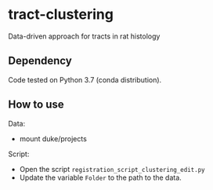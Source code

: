# tract-clustering
Data-driven approach for tracts in rat histology

## Dependency

Code tested on Python 3.7 (conda distribution).

## How to use

Data: 
- mount duke/projects

Script: 
- Open the script `registration_script_clustering_edit.py`
- Update the variable `Folder` to the path to the data. 


